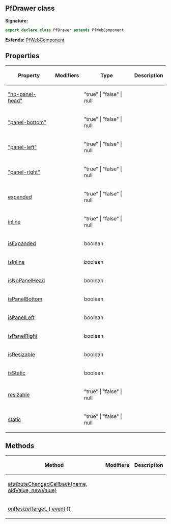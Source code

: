 ## PfDrawer class

**Signature:**

```typescript
export declare class PfDrawer extends PfWebComponent 
```
**Extends:** [PfWebComponent](./pfwebcomponent)

## Properties

<table><thead><tr><th>

Property


</th><th>

Modifiers


</th><th>

Type


</th><th>

Description


</th></tr></thead>
<tbody><tr><td>

["no-panel-head"](./_no-panel-head_)


</td><td>


</td><td>

"true" \| "false" \| null


</td><td>


</td></tr>
<tr><td>

["panel-bottom"](./_panel-bottom_)


</td><td>


</td><td>

"true" \| "false" \| null


</td><td>


</td></tr>
<tr><td>

["panel-left"](./_panel-left_)


</td><td>


</td><td>

"true" \| "false" \| null


</td><td>


</td></tr>
<tr><td>

["panel-right"](./_panel-right_)


</td><td>


</td><td>

"true" \| "false" \| null


</td><td>


</td></tr>
<tr><td>

[expanded](./expanded)


</td><td>


</td><td>

"true" \| "false" \| null


</td><td>


</td></tr>
<tr><td>

[inline](./inline)


</td><td>


</td><td>

"true" \| "false" \| null


</td><td>


</td></tr>
<tr><td>

[isExpanded](./isexpanded)


</td><td>


</td><td>

boolean


</td><td>


</td></tr>
<tr><td>

[isInline](./isinline)


</td><td>


</td><td>

boolean


</td><td>


</td></tr>
<tr><td>

[isNoPanelHead](./isnopanelhead)


</td><td>


</td><td>

boolean


</td><td>


</td></tr>
<tr><td>

[isPanelBottom](./ispanelbottom)


</td><td>


</td><td>

boolean


</td><td>


</td></tr>
<tr><td>

[isPanelLeft](./ispanelleft)


</td><td>


</td><td>

boolean


</td><td>


</td></tr>
<tr><td>

[isPanelRight](./ispanelright)


</td><td>


</td><td>

boolean


</td><td>


</td></tr>
<tr><td>

[isResizable](./isresizable)


</td><td>


</td><td>

boolean


</td><td>


</td></tr>
<tr><td>

[isStatic](./isstatic)


</td><td>


</td><td>

boolean


</td><td>


</td></tr>
<tr><td>

[resizable](./resizable)


</td><td>


</td><td>

"true" \| "false" \| null


</td><td>


</td></tr>
<tr><td>

[static](./static)


</td><td>


</td><td>

"true" \| "false" \| null


</td><td>


</td></tr>
</tbody></table>

## Methods

<table><thead><tr><th>

Method


</th><th>

Modifiers


</th><th>

Description


</th></tr></thead>
<tbody><tr><td>

[attributeChangedCallback(name, oldValue, newValue)](./attributechangedcallback)


</td><td>


</td><td>


</td></tr>
<tr><td>

[onResize(target, { event })](./onresize)


</td><td>


</td><td>


</td></tr>
</tbody></table>
